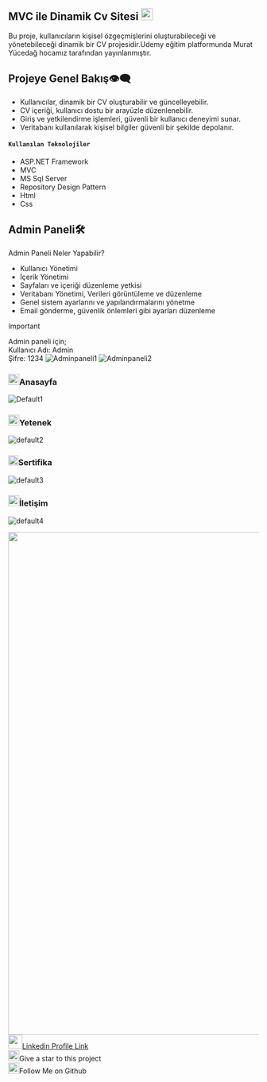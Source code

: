 ## **MVC ile Dinamik Cv Sitesi** <img src="https://user-images.githubusercontent.com/74038190/212284087-bbe7e430-757e-4901-90bf-4cd2ce3e1852.gif" width="24" height="24" />
Bu proje, kullanıcıların kişisel özgeçmişlerini oluşturabileceği ve yönetebileceği dinamik bir CV projesidir.Udemy eğitim platformunda Murat Yücedağ hocamız tarafından yayınlanmıştır.
## Projeye Genel Bakış👁️‍🗨️
- Kullanıcılar, dinamik bir CV oluşturabilir ve güncelleyebilir.
- CV içeriği, kullanıcı dostu bir arayüzle düzenlenebilir.
- Giriş ve yetkilendirme işlemleri, güvenli bir kullanıcı deneyimi sunar.
- Veritabanı kullanılarak kişisel bilgiler güvenli bir şekilde depolanır.
#### **`Kullanılan Teknolojiler`**
+ ASP.NET Framework
+ MVC
+ MS Sql Server
+ Repository Design Pattern
+ Html
+ Css
## Admin Paneli🛠️
Admin Paneli Neler Yapabilir?
- Kullanıcı Yönetimi
- İçerik Yönetimi
- Sayfaları ve içeriği düzenleme yetkisi
- Veritabanı Yönetimi, Verileri görüntüleme ve düzenleme
- Genel sistem ayarlarını ve yapılandırmalarını yönetme
- Email gönderme, güvenlik önlemleri gibi ayarları düzenleme
> [!IMPORTANT]
> Admin paneli için;<br>
> Kullanıcı Adı: Admin<br>
> Şifre: 1234
![Adminpaneli1](https://github.com/Nesibe93/MvcCV/assets/125722258/17c5cde9-09e1-4418-8b64-49d191517c80)
![Adminpaneli2](https://github.com/Nesibe93/MvcCV/assets/125722258/692d7a26-4bb4-4061-967a-9f4658a117bf)
### <img width="22" height="22" src="https://img.icons8.com/external-flaticons-lineal-color-flat-icons/64/external-home-resume-flaticons-lineal-color-flat-icons.png" alt="external-home-resume-flaticons-lineal-color-flat-icons"/>Anasayfa
![Default1](https://github.com/Nesibe93/MvcCV/assets/125722258/667addea-9ab1-436a-b4d9-98b3243c42fa)
### <img width="22" height="22" src="https://img.icons8.com/tiny-color/16/code.png" alt="code"/>Yetenek
![default2](https://github.com/Nesibe93/MvcCV/assets/125722258/0ecdc78d-0ed6-45a7-9e1f-211d4601f759)
### <img width="20" height="20" src="https://img.icons8.com/office/24/diploma.png" alt="diploma"/>Sertifika
![default3](https://github.com/Nesibe93/MvcCV/assets/125722258/44125299-17b9-4268-9296-ecc535c43a1d)
### <img width="22" height="22" src="https://github.com/Nesibe93/MvcCV/assets/125722258/20e3a820-f95b-41d4-9a11-ea97ff9047f5"/>İletişim
![default4](https://github.com/Nesibe93/MvcCV/assets/125722258/a70240dc-a9c7-4bfb-9a6d-424be48de3f7)





<img src="https://user-images.githubusercontent.com/74038190/212284115-f47cd8ff-2ffb-4b04-b5bf-4d1c14c0247f.gif" width="1012"><br>
<img src="https://user-images.githubusercontent.com/74038190/235294012-0a55e343-37ad-4b0f-924f-c8431d9d2483.gif" width="28" height="28"/>[Linkedin Profile Link](https://www.linkedin.com/in/nesibekosanoglu/)<br>
<img src="https://raw.githubusercontent.com/Tarikul-Islam-Anik/Microsoft-Teams-Animated-Emojis/master/Emojis/Travel%20and%20places/Star.png" width="22" height="22" />Give a star to this project<br>
<img src="https://raw.githubusercontent.com/Tarikul-Islam-Anik/Microsoft-Teams-Animated-Emojis/master/Emojis/Hand%20gestures/Folded%20Hands%20Light%20Skin%20Tone.png" width="22" height="22" />Follow Me on Github
